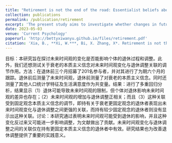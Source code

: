 ```yaml
---
title: "Retirement is not the end of the road: Essentialist beliefs about aging moderate the association between future time perspective and retirement adjustment"
collection: publications
permalink: /publication/retirement
excerpt: 'The present study aims to investigate whether changes in future time perspective could influence individual’s retirement process and adjustment. Moreover, we would also like to test moderation effect of essentialist beliefs about aging on the association between changes in future time perspective and retirement adjustment.'
date: 2023-05-03
venue: 'Current Psychology'
paperurl: 'http://bettyxiwanyu.github.io/files/retirement.pdf'
citation: 'Xia, B., **Xi, W.***, Bi, X. Zhang, X*. Retirement is not the end of the road: Essentialist beliefs about aging moderate the association between future time perspective and retirement adjustment. Curr Psychol 43, 5410–5418 (2024). '
---
```

<span style="font-size:14px;">
目标：本研究旨在探讨未来时间观的变化是否能影响个体的退休过程和调整。此外，我们还想测试关于衰老的本质主义信念对未来时间观变化与退休调整关联的调节作用。方法：在退休前三个月招募了201名参与者，并对其进行了为期六个月的跟踪。退休前后测量了未来时间观，退休前测量了对衰老的本质主义信念。同时还测量了其他人口统计学特征及生活满意度作为共变量。结果：进行了多重回归分析，结果显示（1）退休可能导致未来时间观的限制，但个体对退休影响未来时间观的差异也存在；（2）未来时间观的增加与退休调整正相关；而且（3）这种关联受到固定观念本质主义信念的调节，即持有关于衰老更固定观念的退休者表现出未来时间观变化与退休调整之间更强的关联，而持有较少固定观念的退休者则没有显示出这种关联。讨论：本研究通过表明未来时间观可能受到退休的影响，并且这种变化反过来又可能进一步影响调整，为文献做出了贡献。未来时间观变化与退休调整之间的关联仅在持有更固定本质主义信念的退休者中有效。研究结果也为改善退休调整提供了重要的实践意义。
